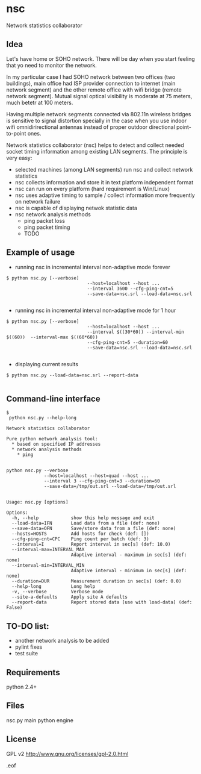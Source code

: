 nsc
===

Network statistics collaborator

Idea
----

Let's have home or SOHO network.
There will be day when you start feeling that yo need to monitor the network.

In my particular case I had SOHO network between two offices (two buildings), main office had ISP provider connection to internet (main network segment) and the other remote office with wifi bridge (remote network segment).
Mutual signal optical visibility is moderate at 75 meters, much betetr at 100 meters.

Having multiple network segments connected via 802.11n wireless bridges is sensitive to signal distortion specially in the case when you use indoor wifi omnidirirectional antennas instead of proper outdoor directional point-to-point ones.


Network statistics collaborator (nsc) helps to detect and collect needed socket timing information among existing LAN segments.
The principle is very easy:
 * selected machines (among LAN segments) run nsc and collect network statistics
 * nsc collects information and store it in text platform independent format
 * nsc can run on every platform (hard requirement is Win/Linux)
 * nsc uses adaptive timing to sample / collect information more frequently on network failure
 * nsc is capable of displaying netwok statistic data
 * nsc network analysis methods
   * ping packet loss
   * ping packet timing
   * TODO

Example of usage
----------------
  * running nsc in incremental interval non-adaptive mode forever
  <pre><code>$ python nsc.py [--verbose]
                              --host=localhost --host ...
                              --interval 3600 --cfg-ping-cnt=5
                              --save-data=nsc.srl --load-data=nsc.srl
  </code></pre>
  
  * running nsc in incremental interval non-adaptive mode for 1 hour
  <pre><code>$ python nsc.py [--verbose]
                              --host=localhost --host ...
                              --interval $((30*60)) --interval-min $((60))  --interval-max $((60*60))
                              --cfg-ping-cnt=5 --duration=60
                              --save-data=nsc.srl --load-data=nsc.srl
  </code></pre>
  
  * displaying current results
  <pre><code>$ python nsc.py --load-data=nsc.srl --report-data
  </code></pre>

Command-line interface
----------------------

<pre><code>$
 python nsc.py --help-long

Network statistics collaborator

Pure python network analysis tool:
  * based on specified IP addresses
  * network analysis methods
    * ping


python nsc.py --verbose
              --host=localhost --host=quad --host ...
              --interval 3 --cfg-ping-cnt=3 --duration=60
              --save-data=/tmp/out.srl --load-data=/tmp/out.srl


Usage: nsc.py [options]

Options:
  -h, --help            show this help message and exit
  --load-data=IFN       Load data from a file (def: none)
  --save-data=OFN       Save/store data from a file (def: none)
  --hosts=HOSTS         Add hosts for check (def: [])
  --cfg-ping-cnt=CPC    Ping count per batch (def: 3)
  --interval=I          Report interval in sec[s] (def: 10.0)
  --interval-max=INTERVAL_MAX
                        Adaptive interval - maximum in sec[s] (def: none)
  --interval-min=INTERVAL_MIN
                        Adaptive interval - minimum in sec[s] (def: none)
  --duration=DUR        Measurement duration in sec[s] (def: 0.0)
  --help-long           Long help
  -v, --verbose         Verbose mode
  --site-a-defaults     Apply site A defaults
  --report-data         Report stored data [use with load-data] (def: False)
</code></pre>


TO-DO list:
----------

 * another network analysis to be added
 * pylint fixes
 * test suite

Requirements
------------

python 2.4+

Files
-----

nsc.py                main python engine

License
-------

GPL v2
http://www.gnu.org/licenses/gpl-2.0.html


.eof
